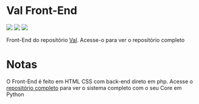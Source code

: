 # Val Front-End
![](https://img.shields.io/github/license/caue-alves/Val-Front-End)
![](https://img.shields.io/github/languages/top/caue-alves/Val-Front-End)
![](https://img.shields.io/github/contributors/Val-Assistant/Val-Front-End)

Front-End do repositório [Val](https://github.com/caue-alves/Val-Assitente-Pessoal). Acesse-o para ver o repositório completo

# Notas
O Front-End é feito em HTML CSS com back-end direto em php. Acesse o [repositório completo](https://github.com/caue-alves/Val-Assitente-Pessoal) para ver o sistema completo com o seu Core em Python


